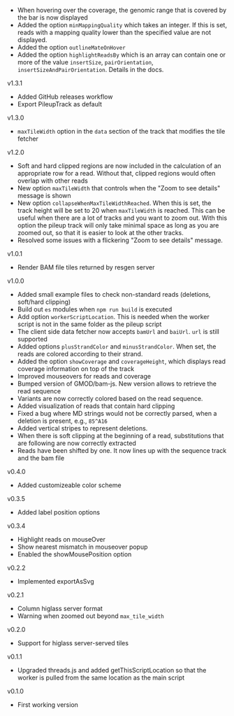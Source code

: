 - When hovering over the coverage, the genomic range that is covered by the bar is now displayed
- Added the option `minMappingQuality` which takes an integer. If this is set, reads with a mapping quality lower than the specified value are not displayed.
- Added the option `outlineMateOnHover`
- Added the option `highlightReadsBy` which is an array can contain one or more of the value `insertSize`, `pairOrientation`, `insertSizeAndPairOrientation`. Details in the docs.

v1.3.1

- Added GitHub releases workflow
- Export PileupTrack as default

v1.3.0

- `maxTileWidth` option in the `data` section of the track that modifies the tile fetcher

v1.2.0

- Soft and hard clipped regions are now included in the calculation of an appropriate row for a read. Without that, clipped regions would often overlap with other reads
- New option `maxTileWidth` that controls when the "Zoom to see details" message is shown
- New option `collapseWhenMaxTileWidthReached`. When this is set, the track height will be set to 20 when `maxTileWidth` is reached. This can be useful when there are a lot of tracks and you want to zoom out. With this option the pileup track will only take minimal space as long as you are zoomed out, so that it is easier to look at the other tracks.
- Resolved some issues with a flickering "Zoom to see details" message.

v1.0.1

- Render BAM file tiles returned by resgen server

v1.0.0

- Added small example files to check non-standard reads (deletions, soft/hard clipping)
- Build out `es` modules when `npm run build` is executed
- Add option `workerScriptLocation`. This is needed when the worker script is not in the same folder as the pileup script
- The client side data fetcher now accepts `bamUrl` and `baiUrl`. `url` is still supported
- Added options `plusStrandColor` and `minusStrandColor`. When set, the reads are colored according to their strand.
- Added the option `showCoverage` and `coverageHeight`, which displays read coverage information on top of the track
- Improved mouseovers for reads and coverage
- Bumped version of GMOD/bam-js. New version allows to retrieve the read sequence
- Variants are now correctly colored based on the read sequence.
- Added visualization of reads that contain hard clipping
- Fixed a bug where MD strings would not be correctly parsed, when a deletion is present, e.g., `85^A16`
- Added vertical stripes to represent deletions.
- When there is soft clipping at the beginning of a read, substitutions that are following are now correctly extracted
- Reads have been shifted by one. It now lines up with the sequence track and the bam file

v0.4.0

- Added customizeable color scheme

v0.3.5

- Added label position options

v0.3.4

- Highlight reads on mouseOver
- Show nearest mismatch in mouseover popup
- Enabled the showMousePosition option

v0.2.2

- Implemented exportAsSvg

v0.2.1

- Column higlass server format
- Warning when zoomed out beyond `max_tile_width`

v0.2.0

- Support for higlass server-served tiles

v0.1.1

- Upgraded threads.js and added getThisScriptLocation so that the worker is pulled from the same location as the main script

v0.1.0

- First working version

